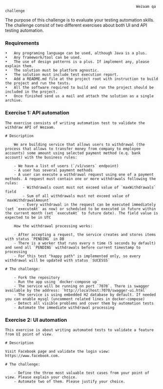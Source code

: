 																Wezaam qa challenge
													
The purpose of this challenge is to evaluate your testing automation skills. The challenge consist of two different exercises about both UI and API testing automation.

### Requirements
	•	Any programing language can be used, although Java is a plus.
	•	Any framework/tool can be used.
	•	The use of design patterns is a plus. If implement any, please explain them.
	•	The solution must be platform agnostic.
	•	The solution must include test execution report.
	•	Add a README.md file at the project root with instruction to build the project and run the tests.
	•	All the software required to build and run the project should be included in the project.
	•	Once finished send us a mail and attach the solution as a single archive.


	
### Exercise 1: API automation

	The exercise consists of writing automation test to validate the withdraw API of Wezaam.

	# Description
	
		We are building service that allows users to withdrawal (the process that allows to transfer money from company to employee accounts) some amount using selected payment method (e.q. bank account) with the business rules:

		- We have a list of users (`/v1/users` endpoint)
		- A user has several payment methods
		- A user can execute a withdrawal request using one of a payment methods. A request must contain one or more withdrawals following the rules:
			- Withdrawals count must not exceed value of `maxWithdrawals` field
			- Sum of all withdrawals must not exceed value of `maxWithdrawalAmount`
			- Every withdrawal in the request can be executed immediately (set `executeAt` as now) or scheduled to be executed in future within the current month (set `executeAt` to future date). The field value is expected to be in UTC

		How the withdrawal processing works:

		- After accepting a request, the service creates and stores items with status `PENDING` in DB
		- There is a worker that runs every n time (5 seconds by default) and send all `PENDING` withdrawals before current timestamp to processing
		- For this test "happy path" is implemented only, so every withdrawal will be updated with status `SUCESSS`

	# The challenge:
	
		- Fork the repository
		- Run the app using `docker-compose up`
		- The service will be running on port `7070`. There is swagger available by the address: `http://localhost:7070/swagger-ui.html`
		- The service is using embedded H2 database by default. If needed you can enable mysql (uncomment related lines in docker-compose)
		- Detect all visible problems and cover them by automation tests
		- Automate the immediate withdrawal processing


### Exercise 2: UI automation

	This exercise is about writing automated tests to validate a feature from UI point of view.

	# Description
	
	Visit Facebook page and validate the login view: https://www.facebook.com.

	# The challenge:
	
		- Define the three most valuable test cases from your point of view. Please explain your choice.
		- Automate two of them. Please justify your choice.

